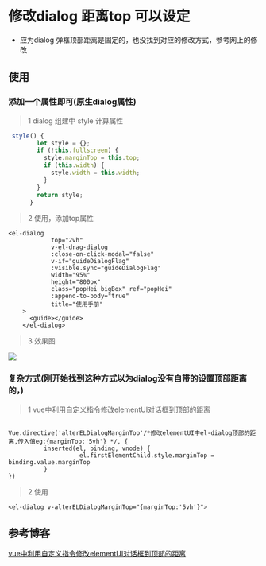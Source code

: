 # 修改dialog 距离top 可以设定

* 应为dialog 弹框顶部距离是固定的，也没找到对应的修改方式，参考网上的修改

##  使用


### 添加一个属性即可(原生dialog属性)

> 1 dialog 组建中 style 计算属性

```js
 style() {
        let style = {};
        if (!this.fullscreen) {
          style.marginTop = this.top;
          if (this.width) {
            style.width = this.width;
          }
        }
        return style;
      }
```

> 2 使用，添加top属性 

```
<el-dialog
            top="2vh"
            v-el-drag-dialog
            :close-on-click-modal="false"
            v-if="guideDialogFlag"
            :visible.sync="guideDialogFlag"
            width="95%"
            height="800px"
            class="popHei bigBox" ref="popHei"
            :append-to-body="true"
            title="使用手册"
    >
      <guide></guide>
    </el-dialog>
```

> 3 效果图

![](assets/001/02/06/02/02-1609897580578.png)

### 复杂方式(刚开始找到这种方式以为dialog没有自带的设置顶部距离的，)
>1  vue中利用自定义指令修改elementUI对话框到顶部的距离

```

Vue.directive('alterELDialogMarginTop'/*修改elementUI中el-dialog顶部的距离,传入值eg:{marginTop:'5vh'} */, {
          inserted(el, binding, vnode) {
                    el.firstElementChild.style.marginTop = binding.value.marginTop
          }
})
```

> 2 使用

```
<el-dialog v-alterELDialogMarginTop="{marginTop:'5vh'}">
```

## 参考博客

[vue中利用自定义指令修改elementUI对话框到顶部的距离](https://blog.csdn.net/codser/article/details/98885190)